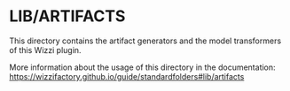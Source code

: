 # LIB/ARTIFACTS

This directory contains the artifact generators and the
model transformers of this Wizzi plugin.

More information about the usage of this directory in the documentation:
https://wizzifactory.github.io/guide/standardfolders#lib/artifacts